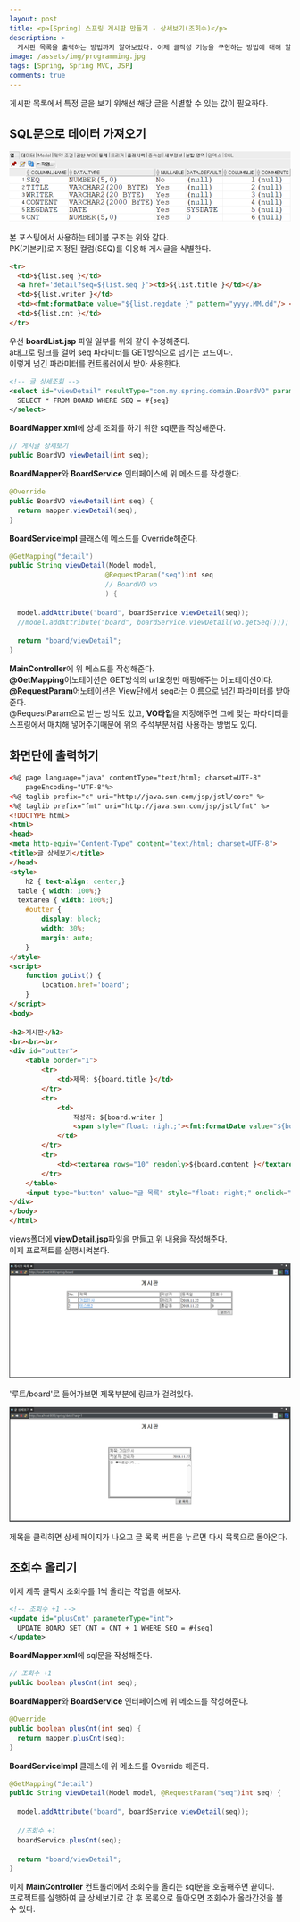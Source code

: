```yaml
---
layout: post
title: <p>[Spring] 스프링 게시판 만들기 - 상세보기(조회수)</p>
description: >
  게시판 목록을 출력하는 방법까지 알아보았다. 이제 글작성 기능을 구현하는 방법에 대해 알아본다.
image: /assets/img/programming.jpg
tags: [Spring, Spring MVC, JSP]
comments: true
---
```

<head>
  <link rel="stylesheet" type="text/css" href="../../assets/css/obsidian.css" />
</head>
 
 게시판 목록에서 특정 글을 보기 위해선 해당 글을 식별할 수 있는 값이 필요하다.<br>
 
## SQL문으로 데이터 가져오기

 <img src="/assets/img/spring/oracle7.png">
 
 본 포스팅에서 사용하는 테이블 구조는 위와 같다.<br>
 PK(기본키)로 지정된 컬럼(SEQ)를 이용해 게시글을 식별한다.<br>

~~~html
<tr>
  <td>${list.seq }</td>
  <a href='detail?seq=${list.seq }'><td>${list.title }</td></a>
  <td>${list.writer }</td>
  <td><fmt:formatDate value="${list.regdate }" pattern="yyyy.MM.dd"/> </td>
  <td>${list.cnt }</td>
</tr>
~~~
 
 우선 **boardList.jsp** 파일 일부를 위와 같이 수정해준다.<br>
 a태그로 링크를 걸어 seq 파라미터를 GET방식으로 넘기는 코드이다.<br>
 이렇게 넘긴 파라미터를 컨트롤러에서 받아 사용한다.

~~~xml
<!-- 글 상세조회 -->
<select id="viewDetail" resultType="com.my.spring.domain.BoardVO" parameterType="int">
  SELECT * FROM BOARD WHERE SEQ = #{seq}
</select>
~~~

**BoardMapper.xml**에 상세 조회를 하기 위한 sql문을 작성해준다.

~~~java
// 게시글 상세보기
public BoardVO viewDetail(int seq);
~~~

**BoardMapper**와 **BoardService** 인터페이스에 위 메소드를 작성한다.

~~~java
@Override
public BoardVO viewDetail(int seq) {
  return mapper.viewDetail(seq);
}
~~~

**BoardServiceImpl** 클래스에 메소드를 Override해준다.

~~~java
@GetMapping("detail")
public String viewDetail(Model model, 
                        @RequestParam("seq")int seq
                        // BoardVO vo
                        ) {
  
  model.addAttribute("board", boardService.viewDetail(seq));
  //model.addAttribute("board", boardService.viewDetail(vo.getSeq()));

  return "board/viewDetail";
}
~~~

**MainController**에 위 메소드를 작성해준다.<br>
**@GetMapping**어노테이션은 GET방식의 url요청만 매핑해주는 어노테이션이다.<br>
**@RequestParam**어노테이션은 View단에서 seq라는 이름으로 넘긴 파라미터를 받아준다.<br>
@RequestParam으로 받는 방식도 있고, **VO타입**을 지정해주면 그에 맞는 파라미터를 스프링에서 매치해 넣어주기때문에 위의 주석부분처럼 사용하는 방법도 있다.

## 화면단에 출력하기

~~~html
<%@ page language="java" contentType="text/html; charset=UTF-8"
    pageEncoding="UTF-8"%>
<%@ taglib prefix="c" uri="http://java.sun.com/jsp/jstl/core" %>
<%@ taglib prefix="fmt" uri="http://java.sun.com/jsp/jstl/fmt" %>
<!DOCTYPE html>
<html>
<head>
<meta http-equiv="Content-Type" content="text/html; charset=UTF-8">
<title>글 상세보기</title>
</head>
<style>
	h2 { text-align: center;}
  table { width: 100%;}
  textarea { width: 100%;}
 	#outter {
		display: block;
		width: 30%;
		margin: auto;
	}
</style>
<script>
	function goList() {
		location.href='board';
	}
</script>
<body>

<h2>게시판</h2>
<br><br><br>
<div id="outter">
	<table border="1">
		<tr>
			<td>제목: ${board.title }</td>
		</tr>
		<tr>
			<td>
				작성자: ${board.writer }
				<span style="float: right;"><fmt:formatDate value="${board.regdate }" pattern="yyyy.MM.dd"/></span>
			</td>
		</tr>
		<tr>
			<td><textarea rows="10" readonly>${board.content }</textarea></td>
		</tr>
	</table>
	<input type="button" value="글 목록" style="float: right;" onclick="goList()"> 
</div>
</body>
</html>
~~~

views폴더에 **viewDetail.jsp**파일을 만들고 위 내용을 작성해준다.<br>
이제 프로젝트를 실행시켜본다. 

<img src="/assets/img/spring/boardList3.png">

'루트/board'로 들어가보면 제목부분에 링크가 걸려있다.

<img src="/assets/img/spring/viewDetail.png">

제목을 클릭하면 상세 페이지가 나오고 글 목록 버튼을 누르면 다시 목록으로 돌아온다.

## 조회수 올리기

이제 제목 클릭시 조회수를 1씩 올리는 작업을 해보자.

~~~xml
<!-- 조회수 +1 -->
<update id="plusCnt" parameterType="int">
  UPDATE BOARD SET CNT = CNT + 1 WHERE SEQ = #{seq}
</update>
~~~

**BoardMapper.xml**에 sql문을 작성해준다.

~~~java
// 조회수 +1
public boolean plusCnt(int seq);
~~~

**BoardMapper**와 **BoardService** 인터페이스에 위 메소드를 작성해준다.

~~~java
@Override
public boolean plusCnt(int seq) {
  return mapper.plusCnt(seq);
}
~~~

**BoardServiceImpl** 클래스에 위 메소드를 Override 해준다.

~~~java
@GetMapping("detail")
public String viewDetail(Model model, @RequestParam("seq")int seq) {
  
  model.addAttribute("board", boardService.viewDetail(seq));
  
  //조회수 +1
  boardService.plusCnt(seq);
  
  return "board/viewDetail";
}
~~~

이제 **MainController** 컨트롤러에서 조회수를 올리는 sql문을 호출해주면 끝이다.<br>
프로젝트를 실행하여 글 상세보기로 간 후 목록으로 돌아오면 조회수가 올라간것을 볼 수 있다.